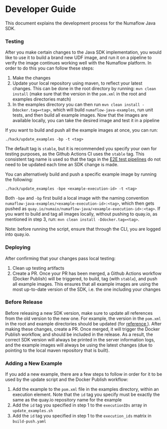 # Developer Guide

This document explains the development process for the Numaflow Java SDK.

### Testing

After you make certain changes to the Java SDK implementation, you would like to use it to build a 
brand new UDF image, and run it on a pipeline to verify the image continues working well with the Numaflow platform.
In order to do this you can follow these steps:

1. Make the changes
2. Update your local repository using maven, to reflect your latest changes. This can be done in the root
directory by running: `mvn clean install` (make sure that the version in the `pom.xml` in the root and examples
directories match)
3. In the examples directory you can then run `mvn clean install -Ddocker.tag=<tag>`, which will build `numaflow-java-examples`, run unit tests,
and then build all example images. Now that the images are available locally,
you can take the desired image and test it in a pipeline

If you want to build and push all the example images at once, you can run:
```shell
./hack/update_examples -bp -t <tag>
```
The default tag is `stable`, but it is recommended you specify your own for testing purposes, as the Github Actions CI uses the `stable` tag.
This consistent tag name is used so that the tags in the [E2E test pipelines](https://github.com/numaproj/numaflow/tree/main/test) do not need to be
updated each time an SDK change is made.  

You can alternatively build and push a specific example image by running the following:
```shell
./hack/update_examples -bpe <example-execution-id> -t <tag>
 ```
Both `-bpe` and `-bp` first build a local image with the naming convention 
`numaflow-java-examples/<example-execution-id>:<tag>`, which then gets pushed as 
`quay.io/numaio/numaflow-java/<example-execution-id>:<tag>`. If you want to build and tag all images locally, 
without pushing to quay.io, as mentioned in step 3, run: `mvn clean install -Ddocker.tag=<tag>`.

Note: before running the script, ensure that through the CLI, you are logged into quay.io. 

### Deploying

After confirming that your changes pass local testing:

1. Clean up testing artifacts
2. Create a PR. Once your PR has been merged, a Github Actions workflow (Docker Publish) will be triggered, to build, tag (with `stable`), and push
all example images. This ensures that all example images are using the most up-to-date version of the SDK, i.e. the one including your 
changes

### Before Release

Before releasing a new SDK version, make sure to update all references from the old version to the new one.
For example, the version in the `pom.xml` in the root and example directories should be updated (for [reference
](https://github.com/numaproj/numaflow-java/pull/89/files#diff-9c5fb3d1b7e3b0f54bc5c4182965c4fe1f9023d449017cece3005d3f90e8e4d8)). After making these changes, create a PR. Once merged, it will trigger the Docker Publish workflow, and should be included in the release.
As a result, the correct SDK version will always be printed in the server information logs, and the example images will 
always be using the latest changes (due to pointing to the local maven repository that is built).

### Adding a New Example

If you add a new example, there are a few steps to follow in order for it to be used by the update script and the Docker
Publish workflow:

1. Add the example to the `pom.xml` file in the examples directory, within an execution element. Note that the
`id` tag you specify must be exactly the same as the quay.io repository name for the example
2. Add the `id` tag you specified in step 1 to the `executionIDs` array in `update_examples.sh`
3. Add the `id` tag you specified in step 1 to the `execution_ids` matrix in `build-push.yaml`
